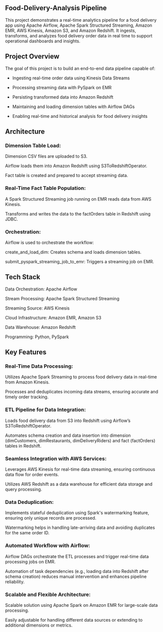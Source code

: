 ## Food-Delivery-Analysis Pipeline

This project demonstrates a real-time analytics pipeline for a food delivery app using Apache Airflow, Apache Spark Structured Streaming, Amazon EMR, AWS Kinesis, Amazon S3, and Amazon Redshift. It ingests, transforms, and analyzes food delivery order data in real time to support operational dashboards and insights.


## Project Overview
The goal of this project is to build an end-to-end data pipeline capable of:

- Ingesting real-time order data using Kinesis Data Streams

- Processing streaming data with PySpark on EMR

- Persisting transformed data into Amazon Redshift

- Maintaining and loading dimension tables with Airflow DAGs

- Enabling real-time and historical analysis for food delivery insights

## Architecture
### Dimension Table Load:

Dimension CSV files are uploaded to S3.

Airflow loads them into Amazon Redshift using S3ToRedshiftOperator.

Fact table is created and prepared to accept streaming data.

### Real-Time Fact Table Population:

A Spark Structured Streaming job running on EMR reads data from AWS Kinesis.

Transforms and writes the data to the factOrders table in Redshift using JDBC.

### Orchestration:

Airflow is used to orchestrate the workflow:

create_and_load_dim: Creates schema and loads dimension tables.

submit_pyspark_streaming_job_to_emr: Triggers a streaming job on EMR.

## Tech Stack
Data Orchestration: Apache Airflow

Stream Processing: Apache Spark Structured Streaming

Streaming Source: AWS Kinesis

Cloud Infrastructure: Amazon EMR, Amazon S3

Data Warehouse: Amazon Redshift

Programming: Python, PySpark

## Key Features
### Real-Time Data Processing:

Utilizes Apache Spark Streaming to process food delivery data in real-time from Amazon Kinesis.

Processes and deduplicates incoming data streams, ensuring accurate and timely order tracking.

### ETL Pipeline for Data Integration:

Loads food delivery data from S3 into Redshift using Airflow’s S3ToRedshiftOperator.

Automates schema creation and data insertion into dimension (dimCustomers, dimRestaurants, dimDeliveryRiders) and fact (factOrders) tables in Redshift.

### Seamless Integration with AWS Services:

Leverages AWS Kinesis for real-time data streaming, ensuring continuous data flow for order events.

Utilizes AWS Redshift as a data warehouse for efficient data storage and query processing.

### Data Deduplication:

Implements stateful deduplication using Spark's watermarking feature, ensuring only unique records are processed.

Watermarking helps in handling late-arriving data and avoiding duplicates for the same order ID.

### Automated Workflow with Airflow:

Airflow DAGs orchestrate the ETL processes and trigger real-time data processing jobs on EMR.

Automation of task dependencies (e.g., loading data into Redshift after schema creation) reduces manual intervention and enhances pipeline reliability.

### Scalable and Flexible Architecture:

Scalable solution using Apache Spark on Amazon EMR for large-scale data processing.

Easily adjustable for handling different data sources or extending to additional dimensions or metrics.



